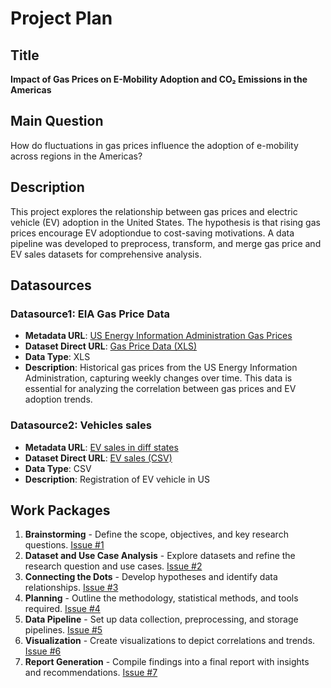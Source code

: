 # Project Plan

## Title
**Impact of Gas Prices on E-Mobility Adoption and CO₂ Emissions in the Americas**

## Main Question
How do fluctuations in gas prices influence the adoption of e-mobility  across regions in the Americas?

## Description
This project explores the relationship between gas prices and electric vehicle (EV) adoption in the United States. The hypothesis is that rising gas prices encourage EV adoptiondue to cost-saving motivations. A data pipeline was developed to preprocess, transform, and merge gas price and EV sales datasets for comprehensive analysis.

## Datasources
### Datasource1: EIA Gas Price Data
* **Metadata URL**: [US Energy Information Administration Gas Prices](https://www.eia.gov/dnav/pet/hist/LeafHandler.ashx?n=pet&s=emm_epm0_pte_nus_dpg&f=w)
* **Dataset Direct URL**: [Gas Price Data (XLS)](https://www.eia.gov/dnav/pet/hist_xls/EMM_EPM0_PTE_NUS_DPGw.xls)
* **Data Type**: XLS
* **Description**: Historical gas prices from the US Energy Information Administration, capturing weekly changes over time. This data is essential for analyzing the correlation between gas prices and EV adoption trends.

### Datasource2: Vehicles sales
* **Metadata URL**: [EV sales in diff states](https://www.atlasevhub.com/materials/state-ev-registration-data/#data)
* **Dataset Direct URL**: [EV sales (CSV)](https://www.atlasevhub.com/materials/state-ev-registration-data/#data)
* **Data Type**: CSV
* **Description**: Registration of EV vehicle in US 


## Work Packages

1. **Brainstorming** - Define the scope, objectives, and key research questions. [Issue #1][i1]
2. **Dataset and Use Case Analysis** - Explore datasets and refine the research question and use cases. [Issue #2][i2]
3. **Connecting the Dots** - Develop hypotheses and identify data relationships. [Issue #3][i3]
4. **Planning** - Outline the methodology, statistical methods, and tools required. [Issue #4][i4]
5. **Data Pipeline** - Set up data collection, preprocessing, and storage pipelines. [Issue #5][i5]
6. **Visualization** - Create visualizations to depict correlations and trends. [Issue #6][i6]
7. **Report Generation** - Compile findings into a final report with insights and recommendations. [Issue #7][i7]

[i1]: https://github.com/harikrishnan06/made-if76evax/issues/1
[i2]: https://github.com/harikrishnan06/made-if76evax/issues/2
[i3]: https://github.com/harikrishnan06/made-if76evax/issues/3
[i4]: https://github.com/harikrishnan06/made-if76evax/issues/4
[i5]: https://github.com/harikrishnan06/made-if76evax/issues/5
[i6]: https://github.com/harikrishnan06/made-if76evax/issues/6
[i7]: https://github.com/harikrishnan06/made-if76evax/issues/7
